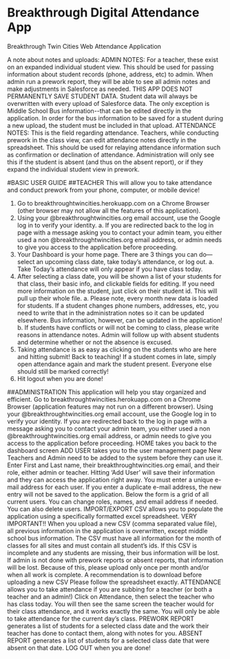 # Breakthrough Digital Attendance App
Breakthrough Twin Cities Web Attendance Application
 
A note about notes and uploads:
ADMIN NOTES: For a teacher, these exist on an expanded individual student view. This should be used for passing information about student records (phone, address, etc) to admin. When admin run a prework report, they will be able to see all admin notes and make adjustments in Salesforce as needed. THIS APP DOES NOT PERMANENTLY SAVE STUDENT DATA. Student data will always be overwritten with every upload of Salesforce data. The only exception is Middle School Bus information--that can be edited directly in the application. In order for the bus information to be saved for a student during a new upload, the student must be included in that upload. 
ATTENDANCE NOTES: This is the field regarding attendance. Teachers, while conducting prework in the class view, can edit attendance notes directly in the spreadsheet. This should be used for relaying attendance information such as confirmation or declination of attendance. Administration will only see this if the student is absent (and thus on the absent report), or if they expand the individual student view in prework.


#BASIC USER GUIDE
##TEACHER
	This will allow you to take attendance and conduct prework from your phone, computer, or mobile device!
 
1)   Go to breakthroughtwincities.herokuapp.com on a Chrome Browser (other browser may not allow all the features of this application).
2)   Using your @breakthroughtwincities.org email account, use the Google log in to verify your identity.
a.     If you are redirected back to the log in page with a message asking you to contact your admin team, you either used a non @breakthroughtwincities.org email address, or admin needs to give you access to the application before proceeding.
3)   Your Dashboard is your home page. There are 3 things you can do—select an upcoming class date, take today’s attendance, or log out.
a.     Take Today’s attendance will only appear if you have class today.
4)   After selecting a class date, you will be shown a list of your students for that class, their basic info, and clickable fields for editing. If you need more information on the student, just click on their student id. This will pull up their whole file.
a.     Please note, every month new data is loaded for students. If a student changes phone numbers, addresses, etc, you need to write that in the administration notes so it can be updated elsewhere. Bus information, however, can be updated in the application!
b.     If students have conflicts or will not be coming to class, please write reasons in attendance notes. Admin will follow up with absent students and determine whether or not the absence is excused.
5)   Taking attendance is as easy as clicking on the students who are here and hitting submit! Back to teaching! If a student comes in late, simply open attendance again and mark the student present. Everyone else should still be marked correctly!
6)   Hit logout when you are done!


##ADMINISTRATION
	This application will help you stay organized and efficient. 
Go to breakthroughtwincities.herokuapp.com on a Chrome Browser (application features may not run on a different browser).
 Using your @breakthroughtwincities.org email account, use the Google log in to verify your identity.
 If you are redirected back to the log in page with a message asking you to contact your admin team, you either used a non @breakthroughtwincities.org email address, or admin needs to give you access to the application before proceeding.
HOME takes you back to the dashboard screen
ADD USER takes you to the user management page
New Teachers and Admin need to be added to the system before they can use it. Enter First and Last name, their breakthroughtwincities.org email, and their role, either admin or teacher. Hitting ‘Add User’ will save their information and they can access the application right away. You must enter a unique e-mail address for each user. If you enter a duplicate e-mail address, the new entry will not be saved to the application. 
Below the form is a grid of all current users. You can change roles, names, and email address if needed. You can also delete users. 
IMPORT/EXPORT CSV allows you to populate the application using a specifically formatted excel spreadsheet.
VERY IMPORTANT!! When you upload a new CSV  (comma separated value file), all previous information in the application is overwritten, except middle school bus information. The CSV must have all information for the month of classes for all sites and must contain all student’s ids. If this CSV is incomplete and any students are missing, their bus information will be lost. If admin is not done with prework reports or absent reports, that information will be lost. Because of this, please upload only once per month and/or when all work is complete.
A recommendation is to download before uploading a new CSV
Please follow the spreadsheet exactly.
ATTENDANCE allows you to take attendance if you are subbing for a teacher (or both a teacher and an admin!) Click on Attendance, then select the teacher who has class today. You will then see the same screen the teacher would for their class attendance, and it works exactly the same. You will only be able to take attendance for the current day’s class. 
PREWORK REPORT generates a list of students for a selected class date and the work their teacher has done to contact them, along with notes for you.
ABSENT REPORT generates a list of students for a selected class date that were absent on that date. 
LOG OUT when you are done!
